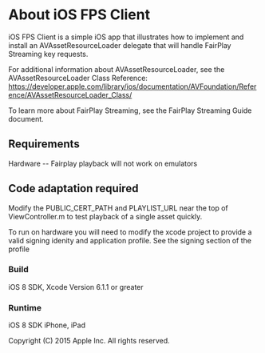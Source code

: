 # About iOS FPS Client

iOS FPS Client is a simple iOS app that illustrates how to implement and install an AVAssetResourceLoader delegate that will handle FairPlay Streaming key requests.

For additional information about AVAssetResourceLoader, see the AVAssetResourceLoader Class Reference:
https://developer.apple.com/library/ios/documentation/AVFoundation/Reference/AVAssetResourceLoader_Class/

To learn more about FairPlay Streaming, see the FairPlay Streaming Guide document.

## Requirements

Hardware -- Fairplay playback will not work on emulators

## Code adaptation required

Modify the PUBLIC_CERT_PATH  and PLAYLIST_URL near the top of  ViewController.m to test playback
of a single asset quickly.

To run on hardware you will need to modify the xcode project to provide a valid signing idenity and application profile.   See the signing section of the profile

### Build

iOS 8 SDK, Xcode Version 6.1.1 or greater

### Runtime

iOS 8 SDK
iPhone, iPad

Copyright (C) 2015 Apple Inc. All rights reserved.
